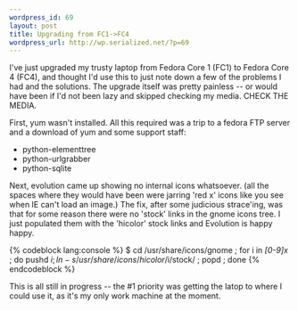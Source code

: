 ```yaml
--- 
wordpress_id: 69
layout: post
title: Upgrading from FC1->FC4
wordpress_url: http://wp.serialized.net/?p=69
---
```

I've just upgraded my trusty laptop from Fedora Core 1 (FC1) to Fedora Core 4 (FC4), and thought I'd use this to just note down a few of the problems I had and the solutions. The upgrade itself was pretty painless -- or would have been if I'd not been lazy and skipped checking my media. CHECK THE MEDIA.

First, yum wasn't installed. All this required was a trip to a fedora FTP server and a download of yum and some support staff:

* python-elementtree
* python-urlgrabber
* python-sqlite

Next, evolution came up showing no internal icons whatsoever. (all the spaces where they would have been were jarring 'red x' icons like you see when IE can't load an image.)
The fix, after some judicious strace'ing, was that for some reason there were no 'stock' links in the gnome icons tree. I just populated them with the 'hicolor' stock links and Evolution is happy happy.


{% codeblock lang:console %}
$ cd /usr/share/icons/gnome ; for i in *[0-9]x* ; do pushd $i ; ln -s /usr/share/icons/hicolor/$i/stock/ ; popd ; done
{% endcodeblock %}

This is all still in progress -- the #1 priority was getting the latop to where I could use it, as it's my only work machine at the moment.
